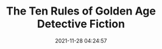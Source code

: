 ---
date: 2021-11-28 04:24:57
link:
  source: pocket
  source_url: https://getpocket.com
  text: The Ten Rules of Golden Age Detective Fiction
  url: https://kottke.org/21/11/the-ten-rules-of-golden-age-detective-fiction
source: pocket
syndicated:
- type: pocket
  url: https://kottke.org/21/11/the-ten-rules-of-golden-age-detective-fiction
- type: mastodon
  url: https://mastodon.technology/users/roytang/statuses/108975087739307224
- type: twitter
  url: https://twitter.com/roytang/status/1568639927226875905/
title: The Ten Rules of Golden Age Detective Fiction
---
